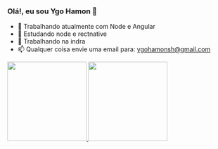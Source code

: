 ### Olá!, eu sou Ygo Hamon 👋

- 🔭 Trabalhando atualmente com Node e Angular
- 🌱 Estudando node e rectnative
- 👯 Trabalhando na indra
- 📫 Qualquer coisa envie uma email para: ygohamonsh@gmail.com

<div>
  <a href="https://github.com/ygohamon">
  <img height="180em" src="https://github-readme-stats.vercel.app/api/?username=ygohamon&show_icons=true&theme=midnight-purple&include_all_comits=true&count_private=true"/>
  <img height="180em" src="https://github-readme-stats.vercel.app/api/top-langs/?username=ygohamon&layout=compact&langs_count=7&theme=midnight-purple"/>
<div/>
